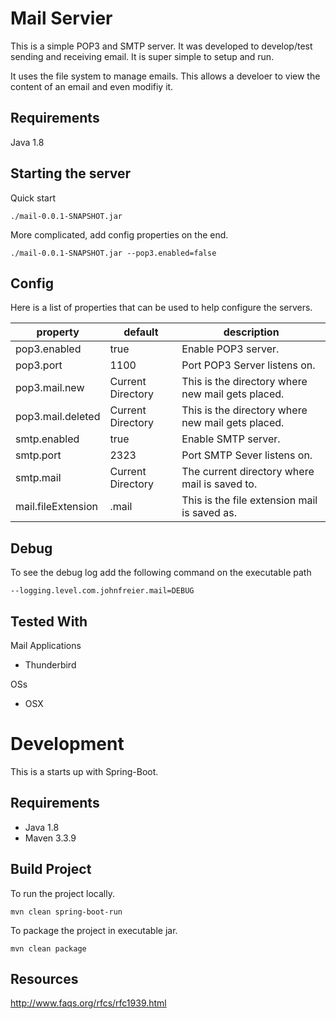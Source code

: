 # Mail Servier
This is a simple POP3 and SMTP server.  It was developed to develop/test sending and receiving email.  It is super simple to setup and run.

It uses the file system to manage emails.  This allows a develoer to view the content of an email and even modifiy it.

## Requirements
Java 1.8

## Starting the server
Quick start

`./mail-0.0.1-SNAPSHOT.jar`

More complicated, add config properties on the end.

`./mail-0.0.1-SNAPSHOT.jar --pop3.enabled=false`

## Config

Here is a list of properties that can be used to help configure the servers.

| property           | default           | description                                       |
|--------------------|-------------------|---------------------------------------------------|
|pop3.enabled        | true              | Enable POP3 server.                               |
|pop3.port           | 1100              | Port POP3 Server listens on.                      |
|pop3.mail.new       | Current Directory | This is the directory where new mail gets placed. |
|pop3.mail.deleted   | Current Directory | This is the directory where new mail gets placed. |
|smtp.enabled        | true              | Enable SMTP server.                               |
|smtp.port           | 2323              | Port SMTP Sever listens on.                       |
|smtp.mail           | Current Directory | The current directory where mail is saved to.     |
|mail.fileExtension  | .mail             | This is the file extension mail is saved as.      |

## Debug
To see the debug log add the following command on the executable path

`--logging.level.com.johnfreier.mail=DEBUG`

## Tested With

Mail Applications
- Thunderbird

OSs
- OSX


# Development
This is a starts up with Spring-Boot.

## Requirements
 - Java 1.8
 - Maven 3.3.9

 ## Build Project
To run the project locally.

`mvn clean spring-boot-run`

To package the project in executable jar.

`mvn clean package`


## Resources
http://www.faqs.org/rfcs/rfc1939.html

